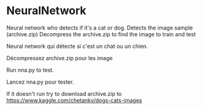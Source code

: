 # NeuralNetwork


Neural network who  detects if it's a cat or dog.
Detects the image sample (archive.zip)
Decompress the archive.zip to find the image to train and test

Neural network qui détecte si c'est un chat ou un chien.

Décompressez archive.zip pour les image

Run nna.py to test.

Lancez nna.py pour tester.

If it doesn't run try to download archive.zip to
https://www.kaggle.com/chetankv/dogs-cats-images
